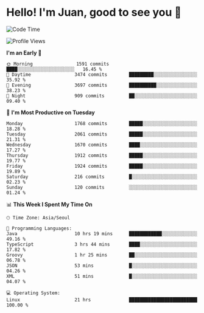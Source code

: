 # Hello! I'm Juan, good to see you 👋

<!--
**Y-k-Y/Y-k-Y** is a ✨ _special_ ✨ repository because its `README.md` (this file) appears on your GitHub profile.

Here are some ideas to get you started:

- 🔭 I’m currently working on ...
- 🌱 I’m currently learning ...
- 👯 I’m looking to collaborate on ...
- 🤔 I’m looking for help with ...
- 💬 Ask me about ...
- 📫 How to reach me: ...
- 😄 Pronouns: ...
- ⚡ Fun fact: ...
-->
<!--
![Profile views](https://gpvc.arturio.dev/Y-k-Y)

[![Omid Nikrah StackOverflow](https://github-readme-stackoverflow.vercel.app/?userID=9517076)](https://stackoverflow.com/users/9517076/i-have-10-fingers)
-->

<!--START_SECTION:waka-->
![Code Time](http://img.shields.io/badge/Code%20Time-1%2C483%20hrs%2010%20mins-blue)

![Profile Views](http://img.shields.io/badge/Profile%20Views-0-blue)

**I'm an Early 🐤** 

```text
🌞 Morning                1591 commits        ████░░░░░░░░░░░░░░░░░░░░░   16.45 % 
🌆 Daytime                3474 commits        █████████░░░░░░░░░░░░░░░░   35.92 % 
🌃 Evening                3697 commits        ██████████░░░░░░░░░░░░░░░   38.23 % 
🌙 Night                  909 commits         ██░░░░░░░░░░░░░░░░░░░░░░░   09.40 % 
```
📅 **I'm Most Productive on Tuesday** 

```text
Monday                   1768 commits        █████░░░░░░░░░░░░░░░░░░░░   18.28 % 
Tuesday                  2061 commits        █████░░░░░░░░░░░░░░░░░░░░   21.31 % 
Wednesday                1670 commits        ████░░░░░░░░░░░░░░░░░░░░░   17.27 % 
Thursday                 1912 commits        █████░░░░░░░░░░░░░░░░░░░░   19.77 % 
Friday                   1924 commits        █████░░░░░░░░░░░░░░░░░░░░   19.89 % 
Saturday                 216 commits         █░░░░░░░░░░░░░░░░░░░░░░░░   02.23 % 
Sunday                   120 commits         ░░░░░░░░░░░░░░░░░░░░░░░░░   01.24 % 
```


📊 **This Week I Spent My Time On** 

```text
🕑︎ Time Zone: Asia/Seoul

💬 Programming Languages: 
Java                     10 hrs 19 mins      ████████████░░░░░░░░░░░░░   49.16 % 
TypeScript               3 hrs 44 mins       ████░░░░░░░░░░░░░░░░░░░░░   17.82 % 
Groovy                   1 hr 25 mins        ██░░░░░░░░░░░░░░░░░░░░░░░   06.78 % 
JSON                     53 mins             █░░░░░░░░░░░░░░░░░░░░░░░░   04.26 % 
XML                      51 mins             █░░░░░░░░░░░░░░░░░░░░░░░░   04.07 % 

💻 Operating System: 
Linux                    21 hrs              █████████████████████████   100.00 % 
```


<!--END_SECTION:waka-->
